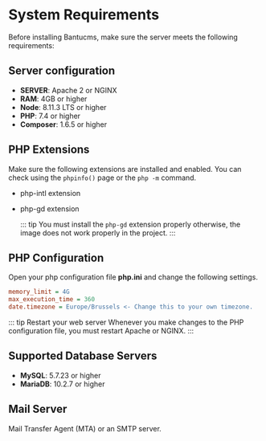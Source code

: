 # System Requirements
Before installing Bantucms, make sure the server meets the following requirements:

## Server configuration

- **SERVER**: Apache 2 or NGINX
- **RAM**: 4GB or higher
- **Node**: 8.11.3 LTS or higher
- **PHP**: 7.4 or higher
- **Composer**: 1.6.5 or higher

## PHP Extensions

Make sure the following extensions are installed and enabled. You can check using the `phpinfo()` page or the `php -m` command.

- php-intl extension

- php-gd extension

  ::: tip
    You must install the `php-gd` extension properly otherwise, the image does not work properly in the project.
  :::

## PHP Configuration

Open your php configuration file **php.ini** and change the following settings.  

  ~~~ini
  memory_limit = 4G
  max_execution_time = 360
  date.timezone = Europe/Brussels <- Change this to your own timezone.
  ~~~

::: tip Restart your web server
  Whenever you make changes to the PHP configuration file, you must restart Apache or NGINX.
:::

## Supported Database Servers

- **MySQL**: 5.7.23 or higher
- **MariaDB**: 10.2.7 or higher

## Mail Server
Mail Transfer Agent (MTA) or an SMTP server.
